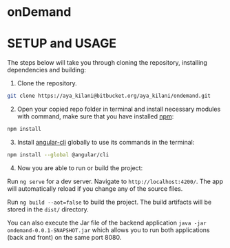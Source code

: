 # onDemand


# SETUP and USAGE

The steps below will take you through cloning the repository, installing dependencies and building:

1. Clone the repository.

```bash
git clone https://aya_kilani@bitbucket.org/aya_kilani/ondemand.git
```

2. Open your copied repo folder in terminal and install necessary modules with command, make sure that you have installed [npm](https://www.npmjs.com/get-npm):

```bash
npm install
```

3. Install [angular-cli](https://cli.angular.io/) globally to use its commands in the terminal:

```bash
npm install --global @angular/cli
```

4. Now you are able to run or build the project:

Run `ng serve` for a dev server. Navigate to `http://localhost:4200/`. The app will automatically reload if you change any of the source files.

Run `ng build --aot=false` to build the project. The build artifacts will be stored in the `dist/` directory.

You can also execute the Jar file of the backend application `java -jar ondemand-0.0.1-SNAPSHOT.jar` which allows you to run both applications (back and front) on the same port 8080.

